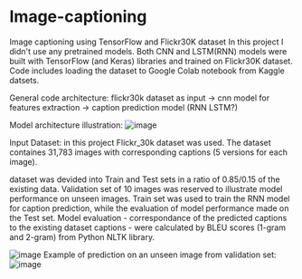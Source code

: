 # Image-captioning
Image captioning using TensorFlow and Flickr30K dataset
In this project I didn't use any pretrained models. Both CNN and LSTM(RNN) models were built with TensorFlow (and Keras) libraries and trained on Flickr30K dataset. Code includes loading the dataset to Google Colab notebook from Kaggle datsets.

General code architecture: flickr30k dataset as input -> cnn model for features extraction -> caption prediction model (RNN LSTM?)

Model architecture illustration:
![image](https://user-images.githubusercontent.com/101993270/230741248-063afd2b-e1d8-4e15-9ad7-fef146a84907.png)

Input Dataset: in this project Flickr_30k dataset was used. The dataset containes 31,783 images with corresponding captions (5 versions for each image).

dataset was devided into Train and Test sets in a ratio of 0.85/0.15 of the existing data. Validation set of 10 images was reserved to illustrate model performance on unseen images. Train set was used to train the RNN model for caption prediction, while the evaluation of model performance made on the Test set. Model evaluation - correspondance of the predicted captions to the existing dataset captions - were calculated by BLEU scores (1-gram and 2-gram) from Python NLTK library.

![image](https://user-images.githubusercontent.com/101993270/230742050-660345c6-e8f2-4a47-84e2-732d2dcd51f6.png)
Example of prediction on an unseen image from validation set:
![image](https://user-images.githubusercontent.com/101993270/230742251-0547d956-0fe3-4bb3-bc48-0d100f00dcdf.png)

